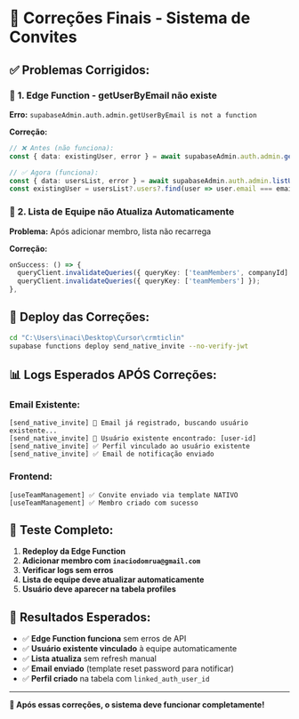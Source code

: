 # 🔧 Correções Finais - Sistema de Convites

## ✅ **Problemas Corrigidos:**

### 🚨 **1. Edge Function - getUserByEmail não existe**
**Erro:** `supabaseAdmin.auth.admin.getUserByEmail is not a function`

**Correção:**
```typescript
// ❌ Antes (não funciona):
const { data: existingUser, error } = await supabaseAdmin.auth.admin.getUserByEmail(email)

// ✅ Agora (funciona):
const { data: usersList, error } = await supabaseAdmin.auth.admin.listUsers()
const existingUser = usersList?.users?.find(user => user.email === email)
```

### 🔄 **2. Lista de Equipe não Atualiza Automaticamente**
**Problema:** Após adicionar membro, lista não recarrega

**Correção:**
```typescript
onSuccess: () => {
  queryClient.invalidateQueries({ queryKey: ['teamMembers', companyId] });
  queryClient.invalidateQueries({ queryKey: ['teamMembers'] });
},
```

## 🚀 **Deploy das Correções:**

```bash
cd "C:\Users\inaci\Desktop\Cursor\crmticlin"
supabase functions deploy send_native_invite --no-verify-jwt
```

## 📊 **Logs Esperados APÓS Correções:**

### **Email Existente:**
```
[send_native_invite] 🔄 Email já registrado, buscando usuário existente...
[send_native_invite] 👤 Usuário existente encontrado: [user-id]
[send_native_invite] ✅ Perfil vinculado ao usuário existente  
[send_native_invite] ✅ Email de notificação enviado
```

### **Frontend:**
```
[useTeamManagement] ✅ Convite enviado via template NATIVO
[useTeamManagement] ✅ Membro criado com sucesso
```

## 🧪 **Teste Completo:**

1. **Redeploy da Edge Function**
2. **Adicionar membro com `inaciodomrua@gmail.com`**
3. **Verificar logs sem erros**
4. **Lista de equipe deve atualizar automaticamente**
5. **Usuário deve aparecer na tabela profiles**

## 🎯 **Resultados Esperados:**

- ✅ **Edge Function funciona** sem erros de API
- ✅ **Usuário existente vinculado** à equipe automaticamente  
- ✅ **Lista atualiza** sem refresh manual
- ✅ **Email enviado** (template reset password para notificar)
- ✅ **Perfil criado** na tabela com `linked_auth_user_id`

---

**🚀 Após essas correções, o sistema deve funcionar completamente!**